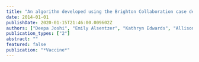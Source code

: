 ```yaml
---
title: "An algorithm developed using the Brighton Collaboration case definitions is more efficient for determining diagnostic certainty"
date: 2014-01-01
publishDate: 2020-01-15T21:46:00.009602Z
authors: ["Deepa Joshi", "Emily Alsentzer", "Kathryn Edwards", "Allison Norton", "Sarah Elizabeth Williams"]
publication_types: ["2"]
abstract: ""
featured: false
publication: "*Vaccine*"
---
```


